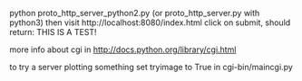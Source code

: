 python proto_http_server_python2.py (or proto_http_server.py with python3)
then visit http://localhost:8080/index.html
click on submit, should return: THIS IS A TEST!

more info about cgi in
http://docs.python.org/library/cgi.html

to try a server plotting something
set tryimage to True in cgi-bin/maincgi.py
